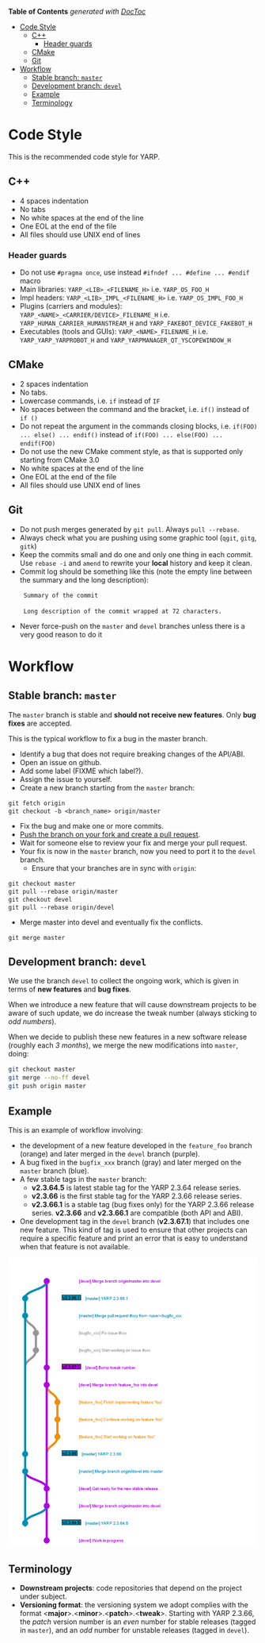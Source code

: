 <!-- START doctoc generated TOC please keep comment here to allow auto update -->
<!-- DON'T EDIT THIS SECTION, INSTEAD RE-RUN doctoc TO UPDATE -->
**Table of Contents**  *generated with [DocToc](https://github.com/thlorenz/doctoc)*

- [Code Style](#code-style)
  - [C++](#c)
    - [Header guards](#header-guards)
  - [CMake](#cmake)
  - [Git](#git)
- [Workflow](#workflow)
  - [Stable branch: `master`](#stable-branch-master)
  - [Development branch: `devel`](#development-branch-devel)
  - [Example](#example)
  - [Terminology](#terminology)

<!-- END doctoc generated TOC please keep comment here to allow auto update -->

Code Style
==========

This is the recommended code style for YARP.

## C++

* 4 spaces indentation
* No tabs
* No white spaces at the end of the line
* One EOL at the end of the file
* All files should use UNIX end of lines

### Header guards

* Do not use `#pragma once`, use instead `#ifndef ... #define ... #endif` macro
* Main libraries: `YARP_<LIB>_<FILENAME_H>` i.e. `YARP_OS_FOO_H`
* Impl headers: `YARP_<LIB>_IMPL_<FILENAME_H>` i.e. `YARP_OS_IMPL_FOO_H`
* Plugins (carriers and modules): `YARP_<NAME>_<CARRIER/DEVICE>_FILENAME_H` i.e. `YARP_HUMAN_CARRIER_HUMANSTREAM_H` and `YARP_FAKEBOT_DEVICE_FAKEBOT_H`
* Executables (tools and GUIs): `YARP_<NAME>_FILENAME_H` i.e. `YARP_YARP_YARPROBOT_H` and `YARP_YARPMANAGER_QT_YSCOPEWINDOW_H`


## CMake

* 2 spaces indentation
* No tabs.
* Lowercase commands, i.e. `if` instead of `IF`
* No spaces between the command and the bracket, i.e. `if()` instead of `if ()`
* Do not repeat the argument in the commands closing blocks, i.e. `if(FOO) ... else() ... endif()` instead of `if(FOO) ... else(FOO) ... endif(FOO)`
* Do not use the new CMake comment style, as that is supported only starting from CMake 3.0
* No white spaces at the end of the line
* One EOL at the end of the file
* All files should use UNIX end of lines

## Git
 * Do not push merges generated by `git pull`. Always `pull --rebase`.
 * Always check what you are pushing using some graphic tool (`qgit`,
   `gitg`, `gitk`)
 * Keep the commits small and do one and only one thing in each commit.
   Use `rebase -i` and `amend` to rewrite your **local** history and
   keep it clean.
 * Commit log should be something like this (note the empty line between
   the summary and the long description):
   ```
    Summary of the commit

    Long description of the commit wrapped at 72 characters.
    ```
 * Never force-push on the `master` and `devel` branches unless there is
   a very good reason to do it

Workflow
========

## Stable branch: `master`

The `master` branch is stable and **should not receive new features**.
Only **bug fixes** are accepted.

This is the typical workflow to fix a bug in the master branch.

* Identify a bug that does not require breaking changes of the API/ABI.
* Open an issue on github.
* Add some label (FIXME which label?).
* Assign the issue to yourself.
* Create a new branch starting from the `master` branch:
```
git fetch origin
git checkout -b <branch_name> origin/master
```
* Fix the bug and make one or more commits.
* [Push the branch on your fork and create a pull request](https://help.github.com/categories/collaborating-on-projects-using-pull-requests/).
* Wait for someone else to review your fix and merge your pull request.
* Your fix is now in the `master` branch, now you need to port it to the `devel`
  branch.
  * Ensure that your branches are in sync with `origin`:
```
git checkout master
git pull --rebase origin/master
git checkout devel
git pull --rebase origin/devel
```
  * Merge master into devel and eventually fix the conflicts.
```
git merge master

```



## Development branch: `devel`


We use the branch `devel` to collect the ongoing work, which is given in terms
of **new features** and **bug fixes**.

When we introduce a new feature that will cause downstream projects to be aware
of such update, we do increase the tweak number (always sticking to
_odd numbers_).

When we decide to publish these new features in a new software release (roughly
each _3 months_), we merge the new modifications into `master`, doing:

```sh
git checkout master
git merge --no-ff devel
git push origin master
```



## Example

This is an example of workflow involving:
* the development of a new feature developed in the `feature_foo` branch (orange)
  and later merged in the `devel` branch (purple).
* A bug fixed in the `bugfix_xxx` branch (gray) and later merged on the `master`
  branch (blue).
* A few stable tags in the `master` branch:
  * **v2.3.64.5** is latest stable tag for the YARP 2.3.64 release series.
  * **v2.3.66** is the first stable tag for the YARP 2.3.66 release series.
  * **v2.3.66.1** is a stable tag (bug fixes only) for the YARP 2.3.66 release
    series. **v2.3.66** and **v2.3.66.1** are compatible (both API and ABI).
* One development tag in the `devel` branch (**v2.3.67.1**) that includes one new
  feature. This kind of tag is used to ensure that other projects can require a
  specific feature and print an error that is easy to understand when that
  feature is not available.

![YARP Workflow](/.github/workflow.png)


## Terminology

- **Downstream projects**: code repositories that depend on the project under
  subject.
- **Versioning format**: the versioning system we adopt complies with the format
  <**major**>.<**minor**>.<**patch**>.<**tweak**>.
  Starting with YARP 2.3.66, the _patch_ version number is an _even_ number for
  stable releases (tagged in `master`), and an _odd_ number for unstable releases
  (tagged in `devel`).
